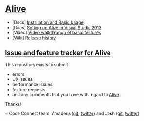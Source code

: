 # [Alive](http://comealive.io/)

- [Docs] [Installation and Basic Usage](http://comealive.io/Docs/Basics)
- [Docs] [Setting up Alive in Visual Studio 2013](http://comealive.io/Docs/VS2013)
- [Video] [Video walkthrough of basic features](https://youtu.be/wIvrchnMW8k)
- [Wiki] [Release history](https://github.com/CodeConnect/AliveFeedback/wiki)

## [Issue and feature tracker for Alive](https://github.com/CodeConnect/AliveFeedback/issues)

This repository exists to submit 
- errors
- UX issues
- performance issues
- feature requests
- and any comments
that you have with regard to [Alive](http://comealive.io/).


Thanks!

~ Code Connect team:
Amadeus ([git](https://github.com/AmadeusW), [twitter](https://twitter.com/HiAmadeus)) and Josh ([git](https://github.com/JoshVarty), [twitter](https://twitter.com/ThisIsJoshVarty))
